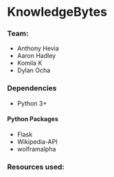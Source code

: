 # KnowledgeBytes

### Team:
* Anthony Hevia
* Aaron Hadley
* Komila K
* Dylan Ocha

### Dependencies
* Python 3+

#### Python Packages
* Flask
* Wikipedia-API
* wolframalpha

### Resources used:
